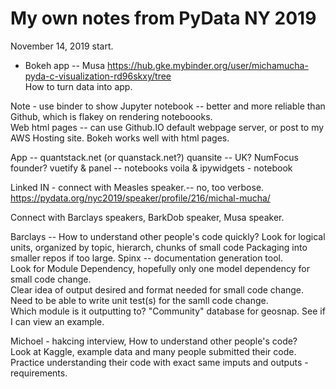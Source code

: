 # My own notes from PyData NY 2019

November 14, 2019 start.  

* Bokeh app -- Musa
https://hub.gke.mybinder.org/user/michamucha-pyda-c-visualization-rd96skxy/tree  
How to turn data into app.

Note - use binder to show Jupyter notebook -- better and more reliable than Github, which is flakey on rendering noteboooks.  
Web html pages -- can use Github.IO default webpage server, or post to my AWS Hosting site. 
Bokeh works well with html pages.

App -- quantstack.net (or quanstack.net?) quansite -- UK? NumFocus founder?
vuetify & panel --  notebooks
voila & ipywidgets - notebook

Linked IN - connect with Measles speaker.-- no, too verbose.    
https://pydata.org/nyc2019/speaker/profile/216/michal-mucha/  

Connect with Barclays speakers, BarkDob speaker, Musa speaker.

Barclays -- How to understand other people's code quickly? 
Look for logical units, organized by topic, hierarch, chunks of small code
Packaging into smaller repos if too large.
Spinx -- documentation generation tool.  
Look for Module Dependency, hopefully only one model dependency for small code change.  
Clear idea of output desired and format needed for small code change.
Need to be able to write unit test(s) for the samll code change.  
Which module is it outputting to?  "Community" database for geosnap.  See if I can view an example.

Michoel - hakcing interview, How to understand other people's code?  
Look at Kaggle, example data and many people submitted their code.  
Practice understanding their code with exact same imputs and outputs - requirements.  


